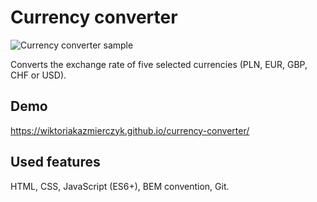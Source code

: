 # Currency converter

![Currency converter sample](https://i.postimg.cc/g2bPpyyH/animation.gif)

Converts the exchange rate of five selected currencies (PLN, EUR, GBP, CHF or USD).

## Demo
https://wiktoriakazmierczyk.github.io/currency-converter/

## Used features
HTML, CSS, JavaScript (ES6+), BEM convention, Git.
